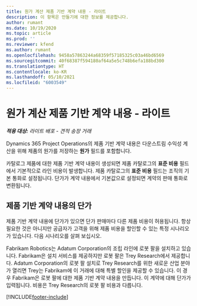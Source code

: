 ```yaml
---
title: 원가 계산 제품 기반 계약 내용 - 라이트
description: 이 항목은 만들기에 대한 정보를 제공합니다.
author: rumant
ms.date: 10/19/2020
ms.topic: article
ms.prod: ''
ms.reviewer: kfend
ms.author: rumant
ms.openlocfilehash: 9458a57863244a68359f57185325c03a46bd6569
ms.sourcegitcommit: 40f68387f594180af64a5e5c748b6efa188bd300
ms.translationtype: HT
ms.contentlocale: ko-KR
ms.lasthandoff: 05/10/2021
ms.locfileid: "6003549"
---
```

# <a name="cost-product-based-contract-lines---lite"></a>원가 계산 제품 기반 계약 내용 - 라이트

_**적용 대상:** 라이트 배포 - 견적 송장 거래_


Dynamics 365 Project Operations의 제품 기반 계약 내용은 다운스트림 수익성 계산을 위해 제품의 원가를 저장하는 **원가** 필드를 포함합니다.

카탈로그 제품에 대한 제품 기반 계약 내용이 생성되면 제품 카탈로그의 **표준 비용** 필드에서 기본적으로 라인 비용이 발생합니다. 제품 카탈로그의 **표준 비용** 필드는 조직의 기본 통화로 설정됩니다. 단가가 계약 내용에서 기본값으로 설정되면 계약의 판매 통화로 변환됩니다.

## <a name="unit-cost-on-a-product-based-contract-line"></a>제품 기반 계약 내용의 단가

제품 기반 계약 내용에 단가가 있으면 단가 판매마다 다른 제품 비용이 허용됩니다. 항상 필요한 것은 아니지만 공급자가 고객을 위해 제품 비용을 할인할 수 있는 특정 시나리오가 있습니다. 다음 시나리오를 살펴 보십시오.

Fabrikam Robotics는 Adatum Corporation의 조립 라인에 로봇 팔을 설치하고 있습니다. Fabrikam은 설치 서비스를 제공하지만 로봇 팔은 Trey Research에서 제공합니다. Adatum Corporation의 로봇 팔 설치로 Trey Research를 위한 새로운 산업 분야가 열리면 Trey는 Fabrikam에 이 거래에 대해 특별 할인을 제공할 수 있습니다. 이 경우 Fabrikam은 로봇 팔에 대한 제품 기반 계약 내용을 만듭니다. 이 계약에 대해 단가가 입력됩니다. 비용은 Trey Research의 로봇 팔 비용과 다릅니다.


[!INCLUDE[footer-include](../../includes/footer-banner.md)]